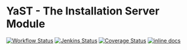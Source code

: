 # YaST - The Installation Server Module #

[![Workflow Status](https://github.com/yast/yast-instserver/workflows/CI/badge.svg?branch=master)](
https://github.com/yast/yast-instserver/actions?query=branch%3Amaster)
[![Jenkins Status](https://ci.opensuse.org/buildStatus/icon?job=yast-yast-instserver-master)](
https://ci.opensuse.org/view/Yast/job/yast-yast-instserver-master/)
[![Coverage Status](https://img.shields.io/coveralls/yast/yast-instserver.svg)](https://coveralls.io/r/yast/yast-instserver?branch=master)
[![inline docs](http://inch-ci.org/github/yast/yast-instserver.svg?branch=master)](http://inch-ci.org/github/yast/yast-instserver)
